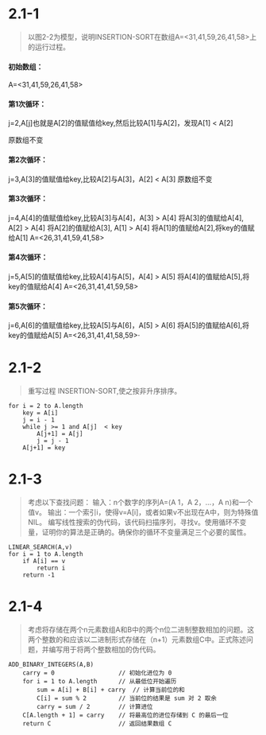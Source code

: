 # 2.1-1
> 以图2-2为模型，说明INSERTION-SORT在数组A=<31,41,59,26,41,58>上的运行过程。

#### **初始数组**：

A=<31,41,59,26,41,58>

#### **第1次循环**：

j=2,A[j]也就是A[2]的值赋值给key,然后比较A[1]与A[2]，发现A[1] < A[2]

原数组不变

#### **第2次循环**：

j=3,A[3]的值赋值给key,比较A[2]与A[3]，A[2] < A[3]
原数组不变

#### **第3次循环**：

j=4,A[4]的值赋值给key,比较A[3]与A[4]，A[3] > A[4] 将A[3]的值赋给A[4], A[2] > A[4] 将A[2]的值赋给A[3], A[1] > A[4] 将A[1]的值赋给A[2],将key的值赋给A[1]
A=<26,31,41,59,41,58>

#### **第4次循环**：

j=5,A[5]的值赋值给key,比较A[4]与A[5]，A[4] > A[5] 将A[4]的值赋给A[5],将key的值赋给A[4]
A=<26,31,41,41,59,58>

#### **第5次循环**：

j=6,A[6]的值赋值给key,比较A[5]与A[6]，A[5] > A[6] 将A[5]的值赋给A[6],将key的值赋给A[5]
A=<26,31,41,41,58,59>·

# 2.1-2

> 重写过程 INSERTION-SORT,使之按非升序排序。

```
for i = 2 to A.length
    key = A[i]
    j = i - 1
    while j >= 1 and A[j]  < key
        A[j+1] = A[j]
        j = j - 1
    A[j+1] = key
```

# 2.1-3

> 考虑以下查找问题：
输入：n个数字的序列A=⟨A 1，A 2，…，A n⟩和一个值v。 
输出：一个索引i，使得v=A[i]，或者如果v不出现在A中，则为特殊值NIL。 
编写线性搜索的伪代码，该代码扫描序列，寻找v。使用循环不变量，证明你的算法是正确的。确保你的循环不变量满足三个必要的属性。

```
LINEAR_SEARCH(A,v)
for i = 1 to A.length
    if A[i] == v
        return i
    return -1
```

# 2.1-4

> 考虑将存储在两个n元素数组A和B中的两个n位二进制整数相加的问题。这两个整数的和应该以二进制形式存储在（n+1）元素数组C中。正式陈述问题，并编写用于将两个整数相加的伪代码。

```
ADD_BINARY_INTEGERS(A,B)
    carry = 0                  // 初始化进位为 0
    for i = 1 to A.length      // 从最低位开始遍历
        sum = A[i] + B[i] + carry  // 计算当前位的和
        C[i] = sum % 2         // 当前位的结果是 sum 对 2 取余
        carry = sum / 2        // 计算进位
    C[A.length + 1] = carry    // 将最高位的进位存储到 C 的最后一位
    return C                   // 返回结果数组 C
```